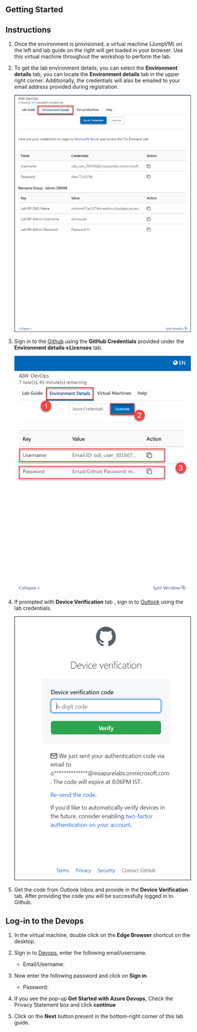 ## **Getting Started**

## Instructions

1. Once the environment is provisioned, a virtual machine (JumpVM) on the left and lab guide on the right will get loaded in your browser. Use this virtual machine throughout the workshop to perform the lab.

2. To get the lab environment details, you can select the **Environment details** tab, you can locate the **Environment details** tab in the upper right corner. Additionally, the credentials will also be emailed to your email address provided during registration.

   ![](/Assets/Environmentdetails.png)
 
3. Sign in to the [Github](https://github.com/login) using the **GitHub Credentials** provided under the **Environment details->Licenses** tab.

   ![](/Assets/envdetails.png)
   
4. If prompted with **Device Verification** tab , sign in to [Outlook](https://login.live.com/login.srf?wa=wsignin1.0&rpsnv=13&ct=1612964287&rver=7.0.6737.0&wp=MBI_SSL&wreply=https%3a%2f%2foutlook.live.com%2fowa%2f%3fnlp%3d1%26RpsCsrfState%3d7fc62ab0-70f6-eaeb-5aff-cfbc63845381&id=292841&aadredir=1&CBCXT=out&lw=1&fl=dob%2cflname%2cwld&cobrandid=90015) using the lab credentials.

   ![](/Assets/code.png)
   
5. Get the code from Outlook Inbox and provide in the **Device Verification** tab. After providing the code you will be successfully logged in to Github.

## Log-in to the Devops

1. In the virtual machine, double click on the **Edge Browser** shortcut on the desktop.
   
2. Sign in to [Devops](https://go.microsoft.com/fwlink/?LinkId=2014676&githubsi=true&clcid=0x409&WebUserId=00B3A4E567296EF314F6ABB666E16F41), enter the following email/username. 
   * Email/Username: <inject key="AzureAdUserEmail"></inject>

3. Now enter the following password and click on **Sign in**.
   * Password: <inject key="AzureAdUserPassword"></inject>
   
5. If you see the pop-up **Get Started with Azure Devops**, Check the Privacy Statement box and click **continue**

6. Click on the **Next** button present in the bottom-right corner of this lab guide.

